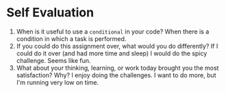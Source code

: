 # Self Evaluation

1. When is it useful to use a `conditional` in your code?
When there is a condition in which a task is performed.
1. If you could do this assignment over, what would you do differently?
If I could do it over (and had more time and sleep) I would do the spicy challenge. Seems like fun.
1. What about your thinking, learning, or work today brought you the most satisfaction? Why?
I enjoy doing the challenges. I want to do more, but I'm running very low on time.
